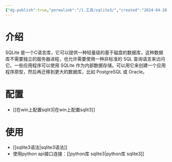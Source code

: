 ```yaml
---
{"dg-publish":true,"permalink":"/1.工具/sqlite3/","created":"2024-04-28T21:12:15.455+08:00"}
---
```


# 介绍

SQLite 是一个C语言库，它可以提供一种轻量级的基于磁盘的数据库，这种数据库不需要独立的服务器进程，也允许需要使用一种非标准的 SQL 查询语言来访问它。一些应用程序可以使用 SQLite 作为内部数据存储。可以用它来创建一个应用程序原型，然后再迁移到更大的数据库，比如 PostgreSQL 或 Oracle。



# 配置
- [[在win上配置sqlit3\|在win上配置sqlit3]]

# 使用

- [[sqlite3语法\|sqlite3语法]]
- 使用python api接口连接：[[python库 sqlite3\|python库 sqlite3]]